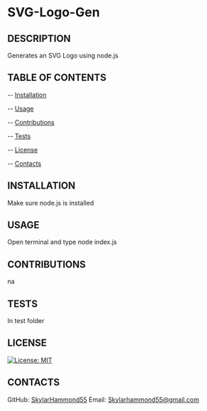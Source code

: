 # SVG-Logo-Gen

  ## DESCRIPTION
  Generates an SVG Logo using node.js

  ## TABLE OF CONTENTS
  -- [Installation](#installation)

  -- [Usage](#usage)

  -- [Contributions](#contributions)

  -- [Tests](#tests)

  -- [License](#license)

  -- [Contacts](#contacts)

  ## INSTALLATION
  Make sure node.js is installed

  ## USAGE
  Open terminal and type node index.js

  ## CONTRIBUTIONS
  na

  ## TESTS
  In test folder

  ## LICENSE 
  [![License: MIT](https://img.shields.io/badge/License-MIT-yellow.svg)](https://opensource.org/licenses/MIT)

  ## CONTACTS
  GitHub: [SkylarHammond55](https://github.com/SkylarHammond55)
  Email: [Skylarhammond55@gmail.com](mailto:Skylarhammond55@gmail.com)
